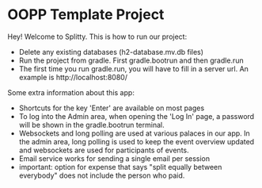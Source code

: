 # OOPP Template Project

Hey! Welcome to Splitty. This is how to run our project: 
- Delete any existing databases (h2-database.mv.db files)
- Run the project from gradle. First gradle.bootrun and then gradle.run
- The first time you run gradle.run, you will have to fill in a server url. An example is http://localhost:8080/

Some extra information about this app: 
- Shortcuts for the key 'Enter' are available on most pages
- To log into the Admin area, when opening the 'Log In' page, a password will be shown in the gradle.bootrun terminal.
- Websockets and long polling are used at various palaces in our app. In the admin area, long polling is used to keep the event overview updated and websockets are used for participants of events.
- Email service works for sending a single email per session
- important: option for expense that says "split equally between everybody" does not include the person who paid.